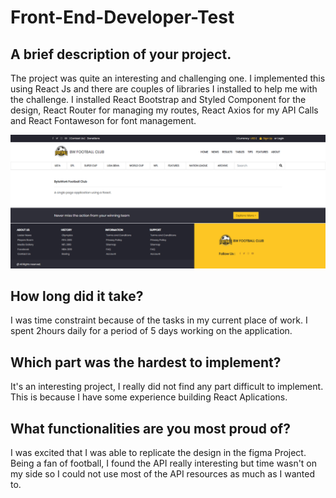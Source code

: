 # Front-End-Developer-Test

## A brief description of your project.
The project was quite an interesting and challenging one. I implemented this using React Js and there are couples of libraries I installed to help me with the challenge. I installed React Bootstrap and Styled Component for the design, React Router for managing my routes, React Axios for my API Calls and React Fontaweson for font management.

[![Demo CountPages alpha](/home-website.png)](https://youtu.be/m7Jf5kNR8R0)

## How long did it take?
I was time constraint because of the tasks in my current place of work. I spent 2hours daily for a period of 5 days working on the application.

## Which part was the hardest to implement?
It's an interesting project, I really did not find any part difficult to implement. This is because I have some experience building React Aplications.

## What functionalities are you most proud of?
I was excited that I was able to replicate the design in the figma Project. Being a fan of football, I found the API really interesting but time wasn't on my side so I could not use most of the API resources as much as I wanted to.
